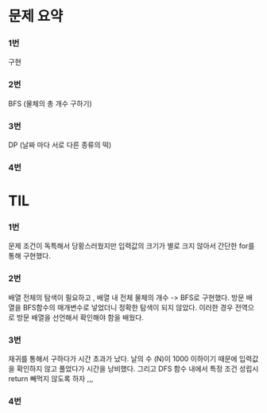 # 문제 요약

### 1번
구현

### 2번
BFS (물체의 총 개수 구하기)

### 3번
DP (날짜 마다 서로 다른 종류의 떡)

### 4번


# TIL

### 1번
문제 조건이 독특해서 당황스러웠지만 입력값의 크기가 별로 크지 않아서 간단한 for를 통해 구현했다.

### 2번
배열 전체의 탐색이 필요하고 , 배열 내 전체 물체의 개수 -> BFS로 구현했다.
방문 배열을 BFS함수의 매개변수로 넣었더니 정확한 탐색이 되지 않았다.
이러한 경우 전역으로 방문 배열을 선언해서 확인해야 함을 배웠다.

### 3번
재귀를 통해서 구하다가 시간 초과가 났다.
날의 수 (N)이 1000 이하이기 때문에 입력값을 확인하지 않고 풀었다가 시간을 낭비했다.
그리고 DFS 함수 내에서 특정 조건 성립시 return 빼먹지 않도록 하자 ,,,

### 4번


